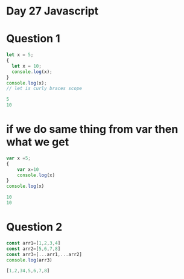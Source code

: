 # Day 27 Javascript
# Question 1
```jsx
let x = 5;
{
  let x = 10;
  console.log(x);
}
console.log(x);
// let is curly braces scope 
```
```jsx
5
10
```
# if we do same thing from var then what we get 
```jsx
var x =5;
{
    var x=10
    console.log(x)
}
console.log(x)
```
```jsx
10
10
```
# Question 2
```jsx
const arr1=[1,2,3,4]
const arr2=[5,6,7,8]
const arr3=[...arr1,...arr2]
console.log(arr3)
```
```jsx
[1,2,34,5,6,7,8]
```
